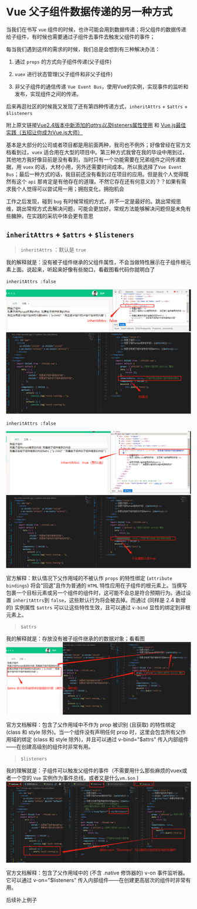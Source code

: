 # Vue 父子组件数据传递的另一种方式
当我们在书写 `vue` 组件的时候，也许可能会用到数据传递；将父组件的数据传递给子组件，有时候也需要通过子组件去事件去触发父组件的事件；

每当我们遇到这样的需求的时候，我们总是会想到有三种解决办法：

1. 通过 `props` 的方式向子组件传递(父子组件)

2. `vuex` 进行状态管理(父子组件和非父子组件)

3. 非父子组件的通信传递 `Vue Event Bus`，使用Vue的实例，实现事件的监听和发布，实现组件之间的传递。

后来再逛社区的时候我又发现了还有第四种传递方式，`inheritAttrs` + `$attrs` + `$listeners` 

附上原文链接[Vue2.4版本中新添加的$attrs以及$listeners属性使用](http://www.monster1935.site/2017/07/26/Vue2.4%E6%96%B0%E5%A2%9E%E5%B1%9E%E6%80%A7%E8%A7%A3%E6%9E%90/) 和 [Vue.js最佳实践（五招让你成为Vue.js大师）](https://mp.weixin.qq.com/s/cVYtYWOB2mie-bjZmSw9AQ)

基本是大部分的公司或者项目都是用前面两种，我司也不例外；好像曾经在官方文档看到过，`vuex` 适合用在大型的项目中。第三种方式我曾在我的毕设中用到过，其他地方我好像目前是没有看到，当时只有一个功能需要在兄弟组件之间传递数据，用 `vuex` 的话，大材小用，另外还需要时间成本。所以我选择了`Vue Event Bus`；最后一种方式的话，我目前还没有看到过在项目的应用。但是我个人觉得既然有这个 `api` 那肯定是有他存在的道理。不然它存在还有何意义的？？如果有需求我个人觉得可以尝试用一用；拥抱变化，拥抱机会

工作之后发现，碰到 `bug` 有时候常规的方式，并不一定是最好的。跳出常规思维，跳出常规方式去解决问题，可能会更加好。常规方法能够解决问题但是未免有些臃肿。在实践的采坑中体会更有意思

##  `inheritAttrs` + `$attrs` +  `$listeners`

> `inheritAttrs` ：默认是 `true`

我的解释就是：没有被子组件继承的父组件属性，不会当做特性展示在子组件根元素上面。说起来，听起来好像有些拗口，看截图看代码你就明白了

`inheritAttrs :false`

<img src='false.png'>
<img src='false1.png'>

`inheritAttrs :false`

<img src='true.png'>
<img src='ture1.png'>

官方解释：默认情况下父作用域的不被认作 `props` 的特性绑定 (`attribute bindings`) 将会“回退”且作为普通的 `HTML` 特性应用在子组件的根元素上。当撰写包裹一个目标元素或另一个组件的组件时，这可能不会总是符合预期行为。通过设置 `inheritAttrs`到 `false`，这些默认行为将会被去掉。而通过 (同样是 2.4 新增的) 实例属性 `$attrs` 可以让这些特性生效，且可以通过 `v-bind` 显性的绑定到非根元素上。


> `$attrs`

我的解释就是：存放没有被子组件继承的的数据对象；看看图
<img src='attrs.png'>

官方文档解释：包含了父作用域中不作为 prop 被识别 (且获取) 的特性绑定 (class 和 style 除外)。当一个组件没有声明任何 prop 时，这里会包含所有父作用域的绑定 (class 和 style 除外)，并且可以通过 v-bind="$attrs" 传入内部组件——在创建高级别的组件时非常有用。



> `$listeners`

我的理解就是：子组件可以触发父组件的事件（不需要用什么那些麻烦的vuex或者一个空的 `Vue` 实例作为事件总线，或者又是什么`vm.$on` )
<img src='0001.png'>

官方文档解释：包含了父作用域中的 (不含 .native 修饰器的) v-on 事件监听器。它可以通过 v-on="$listeners" 传入内部组件——在创建更高层次的组件时非常有用。

后续补上例子


